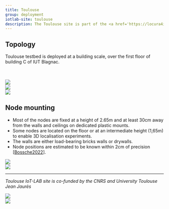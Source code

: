 ```yaml
---
title: Toulouse
group: deployment
iotlab-site: toulouse
description: The Toulouse site is part of the <a href='https://locura4iot.irit.fr'>LocURa4IoT testbed</a>. The nodes are located at IUT Blagnac (IRIT/UT2J). They are spread across offices and demonstration room on the first floor of building C. This site is catered toward indoor localisation, but can host experiments on other topics such as time synchronisation.
---
```




## Topology

Toulouse testbed is deployed at a building scale, over the first floor of building C of IUT Blagnac. 
<div class="row mb-3">
    <div class="col">
        <br>
        <br>
        <a href="{{ '/assets/images/deployments/toulouse/' | relative_url }}locura_iotlab_map.png" data-toggle="lightbox" data-gallery="gallery-A">
            <img class="img-fluid" src="{{ '/assets/images/deployments/toulouse/' | relative_url }}locura_iotlab_map.png">
        </a>
    </div>
</div>

<div class="row mb-3">
    <div class="col p-1">
        <a href="{{ '/assets/images/deployments/toulouse/' | relative_url }}mount.jpg" data-toggle="lightbox" data-gallery="gallery">
            <img class="img-thumbnail img-fluid" src="{{ '/assets/images/deployments/toulouse/' | relative_url }}mount.jpg">
        </a>
    </div>
    <div class="col p-1">
        <a href="{{ '/assets/images/deployments/toulouse/' | relative_url }}demo_room.jpg" data-toggle="lightbox" data-gallery="gallery">
            <img class="img-thumbnail img-fluid" src="{{ '/assets/images/deployments/toulouse/' | relative_url }}demo_room.jpg">
        </a>
    </div>
</div>

## Node mounting

* Most of the nodes are fixed at a height of 2.65m and at least 30cm away from the walls and ceilings on dedicated plastic mounts.
* Some nodes are located on the floor or at an intermediate height (1,65m) to enable 3D localisation experiments.
* The walls are either load-bearing bricks walls or drywalls.
* Node positions are estimated to be known within 2cm of precision \[<a href="https://ut3-toulouseinp.hal.science/hal-03466307">Bossche2022</a>\].

<div class="row mb-3">
    <div class="col p-1">
        <a href="{{ '/assets/images/deployments/toulouse/' | relative_url }}matrix_1.jpg" data-toggle="lightbox" data-gallery="gallery">
            <img class="img-thumbnail img-fluid" src="{{ '/assets/images/deployments/toulouse/' | relative_url }}matrix_1.jpg">
        </a>
    </div>
    <div class="col p-1">
        <a href="{{ '/assets/images/deployments/toulouse/' | relative_url }}pole_2.jpg" data-toggle="lightbox" data-gallery="gallery">
            <img class="img-thumbnail img-fluid" src="{{ '/assets/images/deployments/toulouse/' | relative_url }}pole_2.jpg">
        </a>
    </div>
</div>

----------

_Toulouse IoT-LAB site is co-funded by the CNRS and University Toulouse Jean Jaurès_

<div class="row justify-content-center">
    <div class="col-2">
        <img class="img-fluid" src="{{ '/assets/images/deployments/toulouse/' | relative_url }}LOGO_CNRS.png">
    </div>
    <div class="col-6">
        <img class="img-fluid" src="{{ '/assets/images/deployments/toulouse/' | relative_url }}LOGO_UT2J.png">
    </div>
</div>

